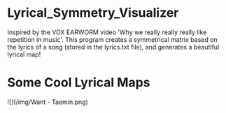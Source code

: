 # Lyrical_Symmetry_Visualizer
Inspired by the VOX EARWORM video 'Why we really really really like repetition in music'. This program creates a symmetrical matrix based on the lyrics of a song (stored in the lyrics.txt file), and generates a beautiful lyrical map!

# Some Cool Lyrical Maps

![](/img/Want - Taemin.png)

